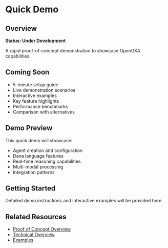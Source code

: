 # Quick Demo

## Overview

**Status: Under Development**

A rapid proof-of-concept demonstration to showcase OpenDXA capabilities.

## Coming Soon

- 5-minute setup guide
- Live demonstration scenarios
- Interactive examples
- Key feature highlights
- Performance benchmarks
- Comparison with alternatives

## Demo Preview

This quick demo will showcase:
- Agent creation and configuration
- Dana language features
- Real-time reasoning capabilities
- Multi-modal processing
- Integration patterns

## Getting Started

Detailed demo instructions and interactive examples will be provided here.

## Related Resources

- [Proof of Concept Overview](README.md)
- [Technical Overview](../comparison/technical-overview.md)
- [Examples](../../examples/README.md)
